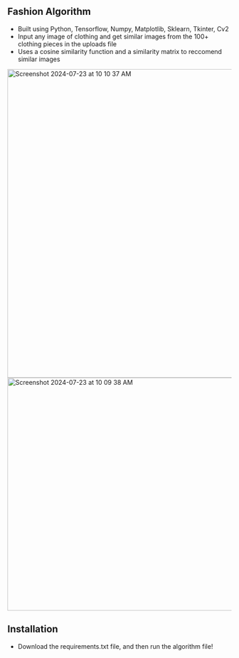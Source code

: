 ## Fashion Algorithm
- Built using  Python, Tensorflow, Numpy, Matplotlib, Sklearn, Tkinter, Cv2
- Input any image of clothing and get similar images from the 100+ clothing pieces in the uploads file
- Uses a cosine similarity function and a similarity matrix to reccomend similar images

<img width="694" alt="Screenshot 2024-07-23 at 10 10 37 AM" src="https://github.com/user-attachments/assets/d053b9db-0d59-4963-86ed-d3d3dcc2d014">


<img width="524" alt="Screenshot 2024-07-23 at 10 09 38 AM" src="https://github.com/user-attachments/assets/2948a02a-4196-4d1d-be67-de5ece70a9e2">

## Installation
- Download the requirements.txt file, and then run the algorithm file!
